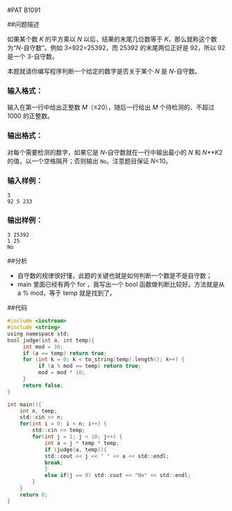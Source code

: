 #PAT B1091

##问题描述

如果某个数 *K* 的平方乘以 *N* 以后，结果的末尾几位数等于 *K*，那么就称这个数为“*N*-自守数”。例如 3×922=25392，而 25392 的末尾两位正好是 92，所以 92 是一个 3-自守数。

本题就请你编写程序判断一个给定的数字是否关于某个 *N* 是 *N*-自守数。

### 输入格式：

输入在第一行中给出正整数 *M*（≤20），随后一行给出 *M* 个待检测的、不超过 1000 的正整数。

### 输出格式：

对每个需要检测的数字，如果它是 *N*-自守数就在一行中输出最小的 *N* 和 *N**K*2 的值，以一个空格隔开；否则输出 `No`。注意题目保证 *N*<10。

### 输入样例：

```in
3
92 5 233
```

### 输出样例：

```out
3 25392
1 25
No
```

##分析

- 自守数的规律很好懂，此题的关键也就是如何判断一个数是不是自守数；
- main 里面已经有两个 for ，我写出一个 bool 函数做判断比较好。方法就是从 a % mod，等于 temp 就是找到了。

##代码

```c
#include <iostream>
#include <string>
using namespace std;
bool judge(int a, int temp){
     int mod = 10;
     if (a == temp) return true;
     for (int k = 0; k < to_string(temp).length(); k++) {
          if (a % mod == temp) return true;
          mod = mod * 10;
     }
     return false;
}

int main(){
    int n, temp;
    std::cin >> n;
    for(int i = 0; i < n; i++) {
        std::cin >> temp;
        for(int j = 1; j < 10; j++) {
            int a = j * temp * temp;
            if (judge(a, temp)){
            std::cout << j << " " << a << std::endl;
            break;
            }
            else if(j == 9) std::cout << "No" << std::endl;
        }
    }
    return 0;
}
```

